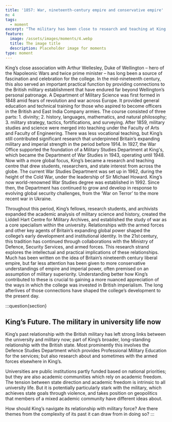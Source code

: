 ```yaml
---
title: '1857: War, nineteenth-century empire and conservative empire'
n: 4
tags:
  - moment
excerpt: "The military has been close to research and teaching at King's, from the Department of Military Science created in 1848 to the Department of Defence Studies today"
feature:
  image: /assets/images/moments/4.webp
  title: The image title
  description: Placeholder image for moments
type: moment
---
```


King’s close association with Arthur Wellesley, Duke of Wellington – hero of the Napoleonic Wars and twice prime minister – has long been a source of fascination and celebration for the college. In the mid-nineteenth century, this also served an important practical function by providing connections to the British military establishment that have endured far beyond Wellington’s personal patronage. A Department of Military Science was first formed in 1848 amid fears of revolution and war across Europe. It provided general education and technical training for those who aspired to become officers in the British and East India Company armies. The course consisted of three parts: 1. divinity; 2. history, languages, mathematics, and natural philosophy; 3. military strategy, tactics, fortifications, and surveying. After 1859, military studies and science were merged into teaching under the Faculty of Arts and Faculty of Engineering. There was less vocational teaching, but King’s still contributed significant research that underpinned Britain’s expanding military and imperial strength in the period before 1914. In 1927, the War Office supported the foundation of a Military Studies Department at King's, which became the Department of War Studies in 1943, operating until 1948. Now with a more global focus, King’s became a research and teaching centre that drew students, researchers, and state interest from across the globe. The current War Studies Department was set up in 1962, during the height of the Cold War, under the leadership of Sir Michael Howard. King’s now world-renowned War Studies degree was established in 1992. Since then, the Department has continued to grow and develop in response to evolving global security challenges, from the ‘War on Terror’ to the more recent war in Ukraine.

Throughout this period, King’s fellows, research students, and archivists expanded the academic analysis of military science and history, created the Liddell Hart Centre for Military Archives, and established the study of war as a core specialism within the university. Relationships with the armed forces and other key agents of Britain’s expanding global power shaped the college’s early development and institutional identity. In the 21st century, this tradition has continued through collaborations with the Ministry of Defence, Security Services, and armed forces. This research strand explores the intellectual and practical implications of these relationships. Much has been written on the idea of Britain’s nineteenth century liberal empire, but far less attention has been given to more conservative understandings of empire and imperial power, often premised on an assumption of military superiority. Understanding better how King’s contributed to these is crucial to gaining a more nuanced appreciation of the ways in which the college was invested in British imperialism. The long afterlives of those connections have shaped the college’s development to the present day.

:::question{section}

## King’s Future. The military in university life now

King’s past relationship with the British military has left strong links between the university and military now; part of King’s broader, long-standing relationship with the British state. Most prominently this involves the Defence Studies Department which provides Professional Military Education for the services; but also research about and sometimes with the armed forces elsewhere in King’s.

Universities are public institutions partly funded based on national priorities; but they are also academic communities which rely on academic freedom. The tension between state direction and academic freedom is intrinsic to all university life. But it is potentially particularly stark with the military, which achieves state goals through violence, and takes position on geopolitics that members of a mixed academic community have different ideas about.

How should King’s navigate its relationship with military force? Are there themes from the complexity of its past it can draw from in doing so?
:::
